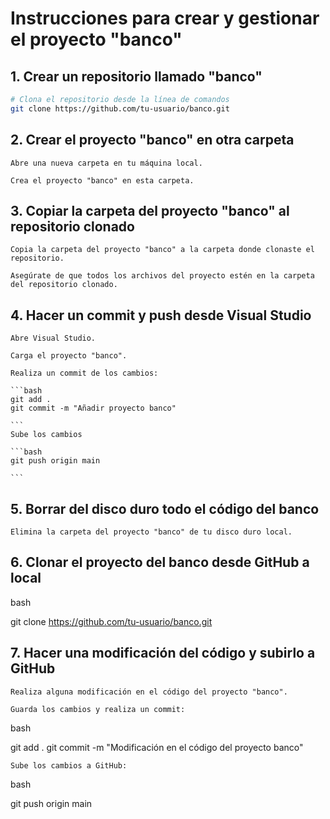 # Instrucciones para crear y gestionar el proyecto "banco"

## 1. Crear un repositorio llamado "banco"

```bash
# Clona el repositorio desde la línea de comandos
git clone https://github.com/tu-usuario/banco.git
```
## 2. Crear el proyecto "banco" en otra carpeta

    Abre una nueva carpeta en tu máquina local.

    Crea el proyecto "banco" en esta carpeta.

## 3. Copiar la carpeta del proyecto "banco" al repositorio clonado

    Copia la carpeta del proyecto "banco" a la carpeta donde clonaste el repositorio.

    Asegúrate de que todos los archivos del proyecto estén en la carpeta del repositorio clonado.

## 4. Hacer un commit y push desde Visual Studio

    Abre Visual Studio.

    Carga el proyecto "banco".

    Realiza un commit de los cambios:

    ```bash
    git add .
    git commit -m "Añadir proyecto banco"

    ```
    Sube los cambios

    ```bash
    git push origin main

    ```

## 5. Borrar del disco duro todo el código del banco

    Elimina la carpeta del proyecto "banco" de tu disco duro local.

## 6. Clonar el proyecto del banco desde GitHub a local
bash

git clone https://github.com/tu-usuario/banco.git

## 7. Hacer una modificación del código y subirlo a GitHub

    Realiza alguna modificación en el código del proyecto "banco".

    Guarda los cambios y realiza un commit:

bash

git add .
git commit -m "Modificación en el código del proyecto banco"

    Sube los cambios a GitHub:

bash

git push origin main
